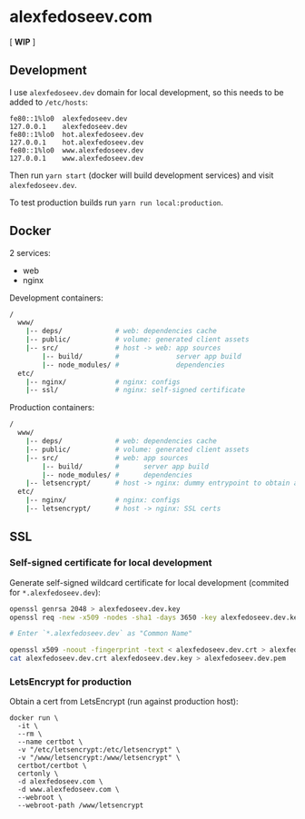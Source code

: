 # alexfedoseev.com

[ __WIP__ ]

## Development

I use `alexfedoseev.dev` domain for local development, so this needs to be added to `/etc/hosts`:

```
fe80::1%lo0  alexfedoseev.dev
127.0.0.1    alexfedoseev.dev
fe80::1%lo0  hot.alexfedoseev.dev
127.0.0.1    hot.alexfedoseev.dev
fe80::1%lo0  www.alexfedoseev.dev
127.0.0.1    www.alexfedoseev.dev
```

Then run `yarn start` (docker will build development services) and visit `alexfedoseev.dev`.

To test production builds run `yarn run local:production`.

## Docker

2 services:
* web
* nginx

Development containers:

```bash
/
  www/
    |-- deps/             # web: dependencies cache
    |-- public/           # volume: generated client assets
    |-- src/              # host -> web: app sources
        |-- build/        #              server app build
        |-- node_modules/ #              dependencies
  etc/
    |-- nginx/            # nginx: configs
    |-- ssl/              # nginx: self-signed certificate

```

Production containers:

```bash
/
  www/
    |-- deps/             # web: dependencies cache
    |-- public/           # volume: generated client assets
    |-- src/              # web: app sources
        |-- build/        #      server app build
        |-- node_modules/ #      dependencies
    |-- letsencrypt/      # host -> nginx: dummy entrypoint to obtain a SSL cert
  etc/
    |-- nginx/            # nginx: configs
    |-- letsencrypt/      # host -> nginx: SSL certs

```


## SSL

### Self-signed certificate for local development
Generate self-signed wildcard certificate for local development (commited for `*.alexfedoseev.dev`):

```bash
openssl genrsa 2048 > alexfedoseev.dev.key
openssl req -new -x509 -nodes -sha1 -days 3650 -key alexfedoseev.dev.key > alexfedoseev.dev.crt

# Enter `*.alexfedoseev.dev` as "Common Name"

openssl x509 -noout -fingerprint -text < alexfedoseev.dev.crt > alexfedoseev.dev.info
cat alexfedoseev.dev.crt alexfedoseev.dev.key > alexfedoseev.dev.pem
```

### LetsEncrypt for production
Obtain a cert from LetsEncrypt (run against production host):

```
docker run \
  -it \
  --rm \
  --name certbot \
  -v "/etc/letsencrypt:/etc/letsencrypt" \
  -v "/www/letsencrypt:/www/letsencrypt" \
  certbot/certbot \
  certonly \
  -d alexfedoseev.com \
  -d www.alexfedoseev.com \
  --webroot \
  --webroot-path /www/letsencrypt
```
